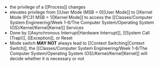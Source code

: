 - the privilege of a [[Process]] changes
- elevates privilege from [[User Mode (MSB = 0)|User Mode]] to [[Kernel Mode (PC31 MSB = 1)|Kernel Mode]] to access the [[Classes/Computer System Engineering/Week 1-6/The Computer System/Operating System (OS)/Kernel/Kernel|Kernel]] Services
- Done by [[Asynchronous Interrupt|Hardware Interrupt]], [[System Call (Trap)]], [[Exception]], or Reset
- Mode switch **MAY NOT** always lead to [[Context Switching|Context Switch]], the [[Classes/Computer System Engineering/Week 1-6/The Computer System/Operating System (OS)/Kernel/Kernel|Kernel]] will decide whether it is necessary or not 